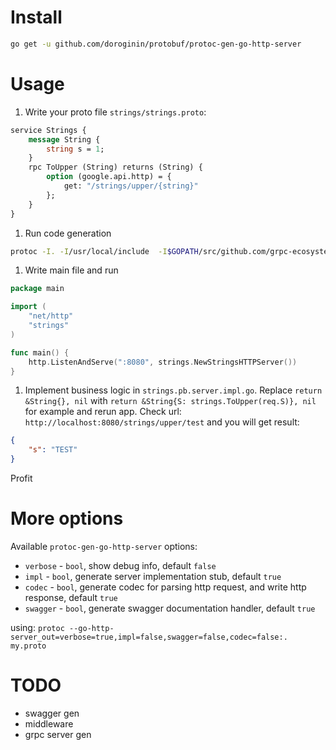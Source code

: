 # Install

```bash
go get -u github.com/doroginin/protobuf/protoc-gen-go-http-server
```

# Usage
1. Write your proto file `strings/strings.proto`:
```proto
service Strings {
	message String {
		string s = 1;
	}
	rpc ToUpper (String) returns (String) {
		option (google.api.http) = {
			get: "/strings/upper/{string}"
		};
	}
}
```
1. Run code generation
```bash
protoc -I. -I/usr/local/include  -I$GOPATH/src/github.com/grpc-ecosystem/grpc-gateway/third_party/googleapis --gofast_out=plugins=grpc:. --go-http-server_out=. strings.proto
```
1. Write main file and run
```go
package main

import (
	"net/http"
	"strings"
)

func main() {
	http.ListenAndServe(":8080", strings.NewStringsHTTPServer())
}
```
1. Implement business logic in `strings.pb.server.impl.go`.
Replace `return &String{}, nil` with `return &String{S: strings.ToUpper(req.S)}, nil` for example and rerun app.
Check url: `http://localhost:8080/strings/upper/test` and you will get result:
```json
{
	"s": "TEST"
}
```
Profit

# More options
Available `protoc-gen-go-http-server` options:
- `verbose` - `bool`, show debug info, default `false`
- `impl` - `bool`, generate server implementation stub, default `true`
- `codec` - `bool`, generate codec for parsing http request, and write http response, default `true`
- `swagger` - `bool`, generate swagger documentation handler, default `true`

using: `protoc --go-http-server_out=verbose=true,impl=false,swagger=false,codec=false:. my.proto`

# TODO
 - swagger gen
 - middleware
 - grpc server gen
